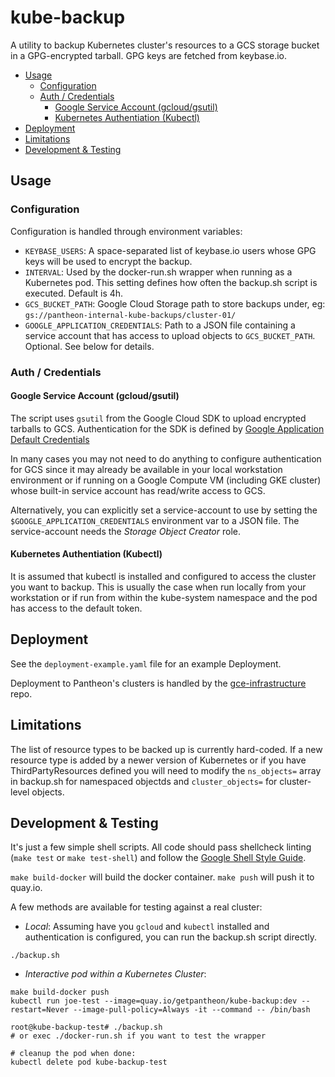 kube-backup
===========

A utility to backup Kubernetes cluster's resources to a GCS storage bucket in
a GPG-encrypted tarball. GPG keys are fetched from keybase.io.

<!-- toc -->

- [Usage](#usage)
  * [Configuration](#configuration)
  * [Auth / Credentials](#auth--credentials)
    + [Google Service Account (gcloud/gsutil)](#google-service-account-gcloudgsutil)
    + [Kubernetes Authentiation (Kubectl)](#kubernetes-authentiation-kubectl)
- [Deployment](#deployment)
- [Limitations](#limitations)
- [Development & Testing](#development--testing)

<!-- tocstop -->

Usage
-----

### Configuration

Configuration is handled through environment variables:

- `KEYBASE_USERS`: A space-separated list of keybase.io users whose GPG
  keys will be used to encrypt the backup.
- `INTERVAL`: Used by the docker-run.sh wrapper when running as a Kubernetes pod. This
  setting defines how often the backup.sh script is executed. Default is 4h.
- `GCS_BUCKET_PATH`: Google Cloud Storage path to store backups under, eg:
  `gs://pantheon-internal-kube-backups/cluster-01/`
- `GOOGLE_APPLICATION_CREDENTIALS`: Path to a JSON file containing a service
  account that has access to upload objects to `GCS_BUCKET_PATH`. Optional. See
  below for details.

### Auth / Credentials

#### Google Service Account (gcloud/gsutil)

The script uses `gsutil` from the Google Cloud SDK to upload encrypted tarballs
to GCS. Authentication for the SDK is defined
by [Google Application Default Credentials](https://developers.google.com/identity/protocols/application-default-credentials)

In many cases you may not need to do anything to configure authentication for
GCS since it may already be available in your local workstation environment
or if running on a Google Compute VM (including GKE cluster) whose built-in
service account has read/write access to GCS.

Alternatively, you can explicitly set a service-account to use by setting the
`$GOOGLE_APPLICATION_CREDENTIALS` environment var to a JSON file. The service-account
needs the *Storage Object Creator* role.

#### Kubernetes Authentiation (Kubectl)

It is assumed that kubectl is installed and configured to access the cluster
you want to backup. This is usually the case when run locally from your
workstation or if run from within the kube-system namespace and the pod has
access to the default token.

Deployment
----------

See the `deployment-example.yaml` file for an example Deployment.

Deployment to Pantheon's clusters is handled by the [gce-infrastructure](https://github.com/pantheon-systems/gce-infrastructure)
repo.

Limitations
-----------

The list of resource types to be backed up is currently hard-coded. If a new
resource type is added by a newer version of Kubernetes or if you have
ThirdPartyResources defined you will need to modify the `ns_objects=` array in
backup.sh for namespaced objectds and `cluster_objects=` for cluster-level
objects.

Development & Testing
---------------------

It's just a few simple shell scripts. All code should pass shellcheck linting
(`make test` or `make test-shell`) and follow the
[Google Shell Style Guide](https://google.github.io/styleguide/shell.xml).

`make build-docker` will build the docker container. `make push` will push
it to quay.io.

A few methods are available for testing against a real cluster:

- *Local*: Assuming have you `gcloud` and `kubectl` installed and authentication
  is configured, you can run the backup.sh script directly.
```
./backup.sh
```

- *Interactive pod within a Kubernetes Cluster*:
```
make build-docker push
kubectl run joe-test --image=quay.io/getpantheon/kube-backup:dev --restart=Never --image-pull-policy=Always -it --command -- /bin/bash

root@kube-backup-test# ./backup.sh
# or exec ./docker-run.sh if you want to test the wrapper

# cleanup the pod when done:
kubectl delete pod kube-backup-test
```
